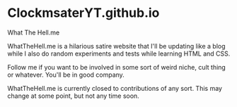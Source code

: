 # ClockmsaterYT.github.io
What The Hell.me

WhatTheHell.me is a hilarious satire website that I'll be updating like a blog while I also do random experiments and tests while learning HTML and CSS.

Follow me if you want to be involved in some sort of weird niche, cult thing or whatever. You'll be in good company.

WhatTheHell.me is currently closed to contributions of any sort. This may change at some point, but not any time soon.
